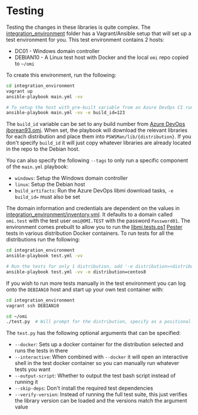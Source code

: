 # Testing

Testing the changes in these libraries is quite complex.
The [integration_environment](../integration_environment) folder has a Vagrant/Ansible setup that will set up a test environment for you.
This test environment contains 2 hosts:

+ DC01 - Windows domain controller
+ DEBIAN10 - A Linux test host with Docker and the local `omi` repo copied to `~/omi`

To create this environment, run the following:

```bash
cd integration_environment
vagrant up
ansible-playbook main.yml -vv

# To setup the host with pre-built variable from an Azure DevOps CI run, add '-e build_id=<build id>' for that run
ansible-playbook main.yml -vv -e build_id=123
```

The `build_id` variable can be set to any build number from [Azure DevOps jborean93.omi](https://dev.azure.com/jborean93/jborean93/_build?definitionId=6&_a=summary).
When set, the playbook will download the relevant libraries for each distribution and place them into `PSWSMan/lib/{distribution}`.
If you don't specify `build_id` it will just copy whatever libraries are already located in the repo to the Debian host.

You can also specify the following `--tags` to only run a specific component of the `main.yml` playbook:

+ `windows`: Setup the Windows domain controller
+ `linux`: Setup the Debian host
+ `build_artifacts`: Run the Azure DevOps libmi download tasks, `-e build_id=` must also be set

The domain information and credentials are dependent on the values in [integration_environment/inventory.yml](../integration_environment/inventory.yml).
It defaults to a domain called `omi.test` with the test user `omi@OMI.TEST` with the password `Password01`.
The environment comes prebuilt to allow you to run the [libmi.tests.ps1](libmi.tests.ps1) [Pester](https://github.com/pester/Pester) tests in various distribution Docker containers.
To run tests for all the distributions run the following:

```bash
cd integration_environment
ansible-playbook test.yml -vv

# Run the tests for only 1 distribution, add '-e distribution=<distribution>'
ansible-playbook test.yml -vv -e distribution=centos8
```

If you wish to run more tests manually in the test environment you can log onto the `DEBIAN10` host and start up your own test container with:

```bash
cd integration_environment
vagrant ssh DEBIAN10

cd ~/omi
./test.py  # Will prompt for the distribution, specify as a positional arg to run automatically
```

The `test.py` has the following optional arguments that can be specified:

+ `--docker`: Sets up a docker container for the distribution selected and runs the tests in there
+ `--interactive`: When combined with `--docker` it will open an interactive shell in the test docker container so you can manually run whatever tests you want
+ `--output-script`: Whether to output the test bash script instead of running it
+ `--skip-deps`: Don't install the required test dependencies
+ `--verify-version`: Instead of running the full test suite, this just verifies the library version can be loaded and the versions match the argument value